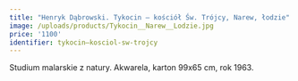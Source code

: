 ```yaml
---
title: "Henryk Dąbrowski. Tykocin – kościół Św. Trójcy, Narew, łodzie"
image: /uploads/products/Tykocin__Narew__Lodzie.jpg
price: '1100'
identifier: tykocin–kosciol-sw-trojcy
---
```


Studium malarskie z natury. Akwarela, karton 99x65 cm, rok 1963.